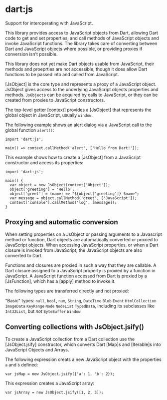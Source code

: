 # dart:js

Support for interoperating with JavaScript.

This library provides access to JavaScript objects from Dart, allowing
Dart code to get and set properties, and call methods of JavaScript objects
and invoke JavaScript functions. The library takes care of converting
between Dart and JavaScript objects where possible, or providing proxies if
conversion isn't possible.

This library does not yet make Dart objects usable from JavaScript, their
methods and proeprties are not accessible, though it does allow Dart
functions to be passed into and called from JavaScript.

[JsObject] is the core type and represents a proxy of a JavaScript object.
JsObject gives access to the underlying JavaScript objects properties and
methods. `JsObject`s can be acquired by calls to JavaScript, or they can be
created from proxies to JavaScript constructors.

The top-level getter [context] provides a [JsObject] that represents the
global object in JavaScript, usually `window`.

The following example shows an alert dialog via a JavaScript call to the
global function `alert()`:

    import 'dart:js';

    main() => context.callMethod('alert', ['Hello from Dart!']);

This example shows how to create a [JsObject] from a JavaScript constructor
and access its properties:

    import 'dart:js';

    main() {
      var object = new JsObject(context['Object']);
      object['greeting'] = 'Hello';
      object['greet'] = (name) => "${object['greeting']} $name";
      var message = object.callMethod('greet', ['JavaScript']);
      context['console'].callMethod('log', [message]);
    }

## Proxying and automatic conversion

When setting properties on a JsObject or passing arguments to a Javascript
method or function, Dart objects are automatically converted or proxied to
JavaScript objects. When accessing JavaScript properties, or when a Dart
closure is invoked from JavaScript, the JavaScript objects are also
converted to Dart.

Functions and closures are proxied in such a way that they are callable. A
Dart closure assigned to a JavaScript property is proxied by a function in
JavaScript. A JavaScript function accessed from Dart is proxied by a
[JsFunction], which has a [apply] method to invoke it.

The following types are transferred directly and not proxied:

"Basic" types: `null`, `bool`, `num`, `String`, `DateTime`
`Blob`
`Event`
`HtmlCollection`
`ImageData`
`KeyRange`
`Node`
`NodeList`
`TypedData`, including its subclasses like `Int32List`, but _not_
  `ByteBuffer`
`Window`

## Converting collections with JsObject.jsify()

To create a JavaScript collection from a Dart collection use the
[JsObject.jsify] constructor, which converts Dart [Map]s and [Iterable]s
into JavaScript Objects and Arrays.

The following expression creats a new JavaScript object with the properties
`a` and `b` defined:

    var jsMap = new JsObject.jsify({'a': 1, 'b': 2});

This expression creates a JavaScript array:

    var jsArray = new JsObject.jsify([1, 2, 3]);
